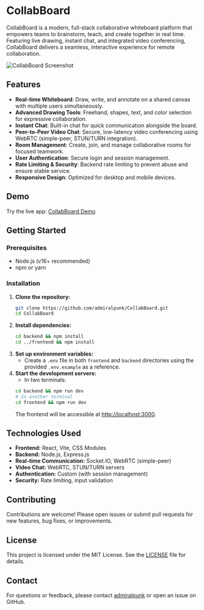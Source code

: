 # CollabBoard

CollabBoard is a modern, full-stack collaborative whiteboard platform that empowers teams to brainstorm, teach, and create together in real time. Featuring live drawing, instant chat, and integrated video conferencing, CollabBoard delivers a seamless, interactive experience for remote collaboration.

![CollabBoard Screenshot](https://github.com/user-attachments/assets/e368fbbf-f32f-4512-8e21-6ccaa8daa848)

## Features

- **Real-time Whiteboard**: Draw, write, and annotate on a shared canvas with multiple users simultaneously.
- **Advanced Drawing Tools**: Freehand, shapes, text, and color selection for expressive collaboration.
- **Instant Chat**: Built-in chat for quick communication alongside the board.
- **Peer-to-Peer Video Chat**: Secure, low-latency video conferencing using WebRTC (simple-peer, STUN/TURN integration).
- **Room Management**: Create, join, and manage collaborative rooms for focused teamwork.
- **User Authentication**: Secure login and session management.
- **Rate Limiting & Security**: Backend rate limiting to prevent abuse and ensure stable service.
- **Responsive Design**: Optimized for desktop and mobile devices.

## Demo

Try the live app: [CollabBoard Demo](https://collab-board1.vercel.app/)

## Getting Started

### Prerequisites
- Node.js (v16+ recommended)
- npm or yarn

### Installation

1. **Clone the repository:**
   ```bash
   git clone https://github.com/admiralpunk/CollabBoard.git
   cd CollabBoard
   ```
2. **Install dependencies:**
   ```bash
   cd backend && npm install
   cd ../frontend && npm install
   ```
3. **Set up environment variables:**
   - Create a `.env` file in both `frontend` and `backend` directories using the provided `.env.example` as a reference.
4. **Start the development servers:**
   - In two terminals:
   ```bash
   cd backend && npm run dev
   # In another terminal
   cd frontend && npm run dev
   ```
   The frontend will be accessible at [http://localhost:3000](http://localhost:3000).

## Technologies Used

- **Frontend:** React, Vite, CSS Modules
- **Backend:** Node.js, Express.js
- **Real-time Communication:** Socket.IO, WebRTC (simple-peer)
- **Video Chat:** WebRTC, STUN/TURN servers
- **Authentication:** Custom (with session management)
- **Security:** Rate limiting, input validation

## Contributing

Contributions are welcome! Please open issues or submit pull requests for new features, bug fixes, or improvements.

## License

This project is licensed under the MIT License. See the [LICENSE](LICENSE) file for details.

## Contact

For questions or feedback, please contact [admiralpunk](mailto:aniketkolte79@gmail.com) or open an issue on GitHub.

